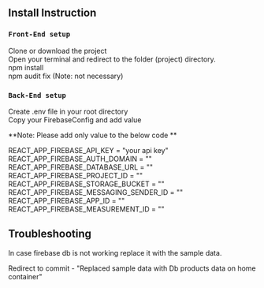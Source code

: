 ## Install Instruction

### `Front-End setup`

Clone or download the project<br/>
Open your terminal and redirect to the folder (project) directory.<br/>
npm install<br/>
npm audit fix (Note: not necessary)<br/>

### `Back-End setup`

Create .env file in your root directory<br/>
Copy your FirebaseConfig and add value<br/>

**Note: Please add only value to the below code **<br>

REACT_APP_FIREBASE_API_KEY = "your api key"<br/>
REACT_APP_FIREBASE_AUTH_DOMAIN = ""<br/>
REACT_APP_FIREBASE_DATABASE_URL = ""<br/>
REACT_APP_FIREBASE_PROJECT_ID = ""<br/>
REACT_APP_FIREBASE_STORAGE_BUCKET = ""<br/>
REACT_APP_FIREBASE_MESSAGING_SENDER_ID = ""<br/>
REACT_APP_FIREBASE_APP_ID = ""<br/>
REACT_APP_FIREBASE_MEASUREMENT_ID = ""<br/>

## Troubleshooting

In case firebase db is not working replace it with the sample data. <br/>

Redirect to commit - "Replaced sample data with Db products data on home container"<br/>
